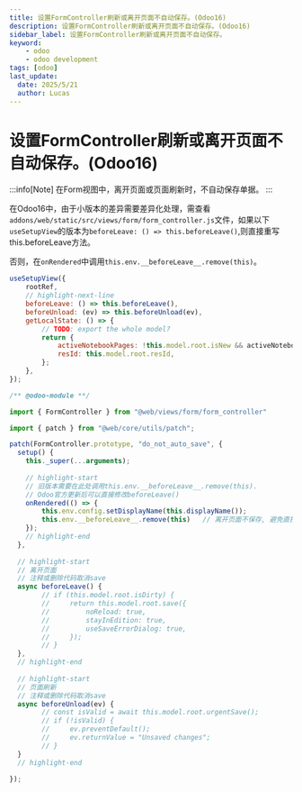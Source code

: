 ```yaml
---
title: 设置FormController刷新或离开页面不自动保存。(Odoo16)
description: 设置FormController刷新或离开页面不自动保存。(Odoo16)
sidebar_label: 设置FormController刷新或离开页面不自动保存。
keyword:
    - odoo
    - odoo development
tags: [odoo]
last_update:
  date: 2025/5/21
  author: Lucas
---
```


# 设置FormController刷新或离开页面不自动保存。(Odoo16)

:::info[Note]
在Form视图中，离开页面或页面刷新时，不自动保存单据。
:::


在Odoo16中，由于小版本的差异需要差异化处理，需查看`addons/web/static/src/views/form/form_controller.js`文件，如果以下`useSetupView`的版本为`beforeLeave: () => this.beforeLeave()`,则直接重写this.beforeLeave方法。

否则，在`onRendered`中调用`this.env.__beforeLeave__.remove(this)`。

```javascript
useSetupView({
    rootRef,
    // highlight-next-line
    beforeLeave: () => this.beforeLeave(),
    beforeUnload: (ev) => this.beforeUnload(ev),
    getLocalState: () => {
        // TODO: export the whole model?
        return {
            activeNotebookPages: !this.model.root.isNew && activeNotebookPages,
            resId: this.model.root.resId,
        };
    },
});
```

```javascript title="patch_form_controller.js"
/** @odoo-module **/

import { FormController } from "@web/views/form/form_controller"

import { patch } from "@web/core/utils/patch";

patch(FormController.prototype, "do_not_auto_save", {
  setup() {
    this._super(...arguments);
    
    // highlight-start
    // 旧版本需要在此处调用this.env.__beforeLeave__.remove(this). 
    // Odoo官方更新后可以直接修改beforeLeave()
    onRendered(() => {
        this.env.config.setDisplayName(this.displayName());
        this.env.__beforeLeave__.remove(this)   // 离开页面不保存, 避免直接跳过额外处理的逻辑。
    });
    // highlight-end
  },
    
  // highlight-start
  // 离开页面
  // 注释或删除代码取消save
  async beforeLeave() {
        // if (this.model.root.isDirty) {
        //     return this.model.root.save({
        //         noReload: true,
        //         stayInEdition: true,
        //         useSaveErrorDialog: true,
        //     });
        // }
  },
  // highlight-end
    
  // highlight-start
  // 页面刷新
  // 注释或删除代码取消save
  async beforeUnload(ev) {
        // const isValid = await this.model.root.urgentSave();
        // if (!isValid) {
        //     ev.preventDefault();
        //     ev.returnValue = "Unsaved changes";
        // }
  }
  // highlight-end
    
});

```